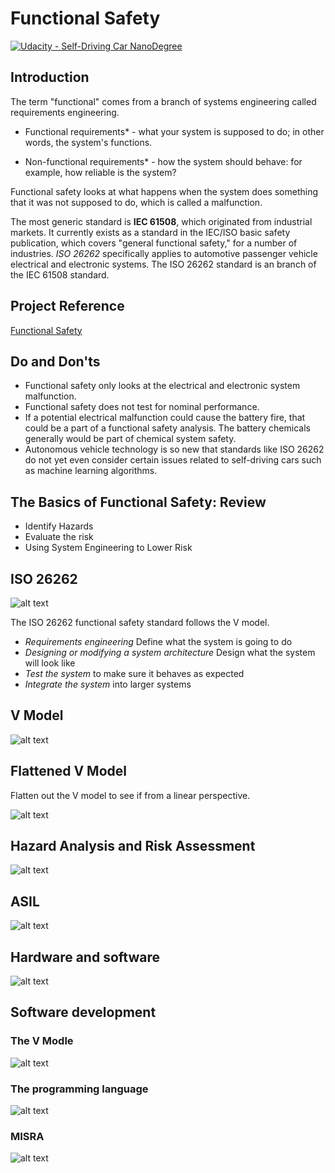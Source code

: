 # Functional Safety
[![Udacity - Self-Driving Car NanoDegree](https://s3.amazonaws.com/udacity-sdc/github/shield-carnd.svg)](http://www.udacity.com/drive)

[//]: # (Image References)

[image1]: ./docs/ISO_26262.png "ISO"
[image2]: ./docs/V_Model.png "Software"
[image3]: ./docs/V_Model_2.png "Requirement"
[image4]: ./docs/software_V.png "VModel"
[image5]: ./docs/Programming.png "Language"
[image6]: ./docs/MISRA.png "Guidelines"
[image7]: ./docs/ASIL.png "ASIL"
[image8]: ./docs/Hazard.png "Hazard"
[image9]: ./docs/FlattenV.png "Linear"

## Introduction
The term "functional" comes from a branch of systems engineering called requirements engineering. 

* Functional requirements* - what your system is supposed to do; in other words, the system's functions.

* Non-functional requirements* - how the system should behave: for example, how reliable is the system?

Functional safety looks at what happens when the system does something that it was not supposed to do, which is called a malfunction.

The most generic standard is **IEC 61508**, which originated from industrial markets.  It currently exists as a standard in the IEC/ISO basic safety publication, which covers "general functional safety," for a number of industries. *ISO 26262* specifically applies to automotive passenger vehicle electrical and electronic systems. The ISO 26262 standard is an branch of the IEC 61508 standard.

## Project Reference
[Functional Safety](https://github.com/udacity/CarND-Functional-Safety-Project)

## Do and Don'ts
* Functional safety only looks at the electrical and electronic system malfunction.
* Functional safety does not test for nominal performance.
* If a potential electrical malfunction could cause the battery fire, that could be a part of a functional safety analysis. The battery chemicals generally would be part of chemical system safety.
* Autonomous vehicle technology is so new that standards like ISO 26262 do not yet even consider certain issues related to self-driving cars such as machine learning algorithms.

## The Basics of Functional Safety: Review
* Identify Hazards
* Evaluate the risk
* Using System Engineering to Lower Risk

## ISO 26262

![alt text][image1]

The ISO 26262 functional safety standard follows the V model.

* *Requirements engineering* Define what the system is going to do
* *Designing or modifying a system architecture* Design what the system will look like
* *Test the system* to make sure it behaves as expected
* *Integrate the system* into larger systems

## V Model 

![alt text][image2]

## Flattened V Model
Flatten out the V model to see if from a linear perspective.

![alt text][image9]


## Hazard Analysis and Risk Assessment

![alt text][image8]

## ASIL

![alt text][image7]

## Hardware and software
![alt text][image3]

## Software development
### The V Modle 
![alt text][image4]

### The programming language
![alt text][image5]

### MISRA
![alt text][image6]